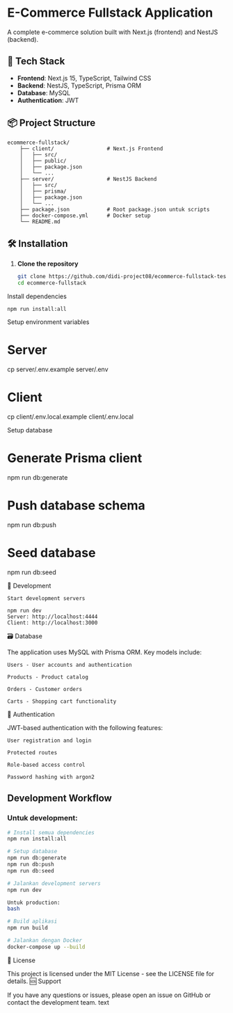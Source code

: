 # E-Commerce Fullstack Application

A complete e-commerce solution built with Next.js (frontend) and NestJS (backend).

## 🚀 Tech Stack

- **Frontend**: Next.js 15, TypeScript, Tailwind CSS
- **Backend**: NestJS, TypeScript, Prisma ORM
- **Database**: MySQL
- **Authentication**: JWT

## 📦 Project Structure

    ecommerce-fullstack/
        ├── client/                 # Next.js Frontend
        │   ├── src/
        │   ├── public/
        │   ├── package.json
        │   └── ...
        ├── server/                 # NestJS Backend
        │   ├── src/
        │   ├── prisma/
        │   ├── package.json
        │   └── ...
        ├── package.json            # Root package.json untuk scripts
        ├── docker-compose.yml      # Docker setup
        └── README.md

## 🛠️ Installation

1. **Clone the repository**
   ```bash
   git clone https://github.com/didi-project08/ecommerce-fullstack-tes.git
   cd ecommerce-fullstack

Install dependencies

    npm run install:all

Setup environment variables

# Server
cp server/.env.example server/.env

# Client  
cp client/.env.local.example client/.env.local

Setup database

# Generate Prisma client
npm run db:generate

# Push database schema
npm run db:push

# Seed database
npm run db:seed

🚀 Development

    Start development servers

    npm run dev
    Server: http://localhost:4444
    Client: http://localhost:3000

🗃️ Database

The application uses MySQL with Prisma ORM. Key models include:

    Users - User accounts and authentication

    Products - Product catalog

    Orders - Customer orders

    Carts - Shopping cart functionality

🔐 Authentication

JWT-based authentication with the following features:

    User registration and login

    Protected routes

    Role-based access control

    Password hashing with argon2

## Development Workflow

### Untuk development:
```bash
# Install semua dependencies
npm run install:all

# Setup database
npm run db:generate
npm run db:push  
npm run db:seed

# Jalankan development servers
npm run dev

Untuk production:
bash

# Build aplikasi
npm run build

# Jalankan dengan Docker
docker-compose up --build
```

📄 License

This project is licensed under the MIT License - see the LICENSE file for details.
🆘 Support

If you have any questions or issues, please open an issue on GitHub or contact the development team.
text